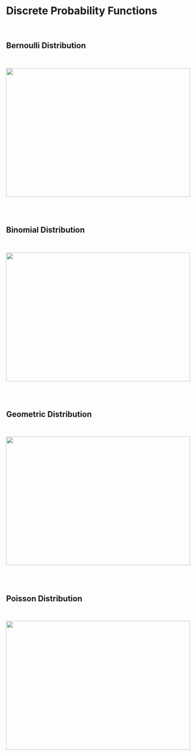 # Discrete Probability Functions
<br>

## Bernoulli Distribution
<br>

<p href ="https://towardsdatascience.com/fundamentals-of-statistics-for-data-scientists-and-data-analysts-69d93a05aae7" align="left">
  <img href ="https://towardsdatascience.com/fundamentals-of-statistics-for-data-scientists-and-data-analysts-69d93a05aae7" src="https://github.com/TatevKaren/mathematics-statistics-for-data-science/blob/main/Probability-Distribution-Functions/Bernoulli_pdf.png?raw=true"
  width="500" height="350">
</p>

<br>
<br>

## Binomial Distribution
<br>

<p href ="https://towardsdatascience.com/fundamentals-of-statistics-for-data-scientists-and-data-analysts-69d93a05aae7" align="left">
  <img href ="https://towardsdatascience.com/fundamentals-of-statistics-for-data-scientists-and-data-analysts-69d93a05aae7" src="https://github.com/TatevKaren/mathematics-statistics-for-data-science/blob/main/Probability-Distribution-Functions/Binomial_distribution.png?raw=true"
  width="500" height="350">
</p>
<br>
<br>


## Geometric Distribution
<br>

<p href ="https://towardsdatascience.com/fundamentals-of-statistics-for-data-scientists-and-data-analysts-69d93a05aae7" align="left">
  <img href ="https://towardsdatascience.com/fundamentals-of-statistics-for-data-scientists-and-data-analysts-69d93a05aae7" src="https://github.com/TatevKaren/mathematics-statistics-for-data-science/blob/main/Probability-Distribution-Functions/Geometric_distribution.png?raw=true"
  width="500" height="350">
</p>
<br>
<br>

## Poisson Distribution
<br>

<p href ="https://towardsdatascience.com/fundamentals-of-statistics-for-data-scientists-and-data-analysts-69d93a05aae7" align="left">
  <img href ="https://towardsdatascience.com/fundamentals-of-statistics-for-data-scientists-and-data-analysts-69d93a05aae7" src="https://github.com/TatevKaren/mathematics-statistics-for-data-science/blob/main/Probability-Distribution-Functions/Poisson_Distribution.png?raw=true"
  width="500" height="350">
</p>
